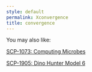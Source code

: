 ```yaml
---
style: default
permalink: Xconvergence
title: convergence
---
```

You may also like:

[SCP-1073: Computing Microbes](http://scp-wiki.net/scp-1073)

[SCP-1905: Dino Hunter Model 6](http://scp-wiki.net/scp-1905)
